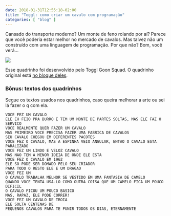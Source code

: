 ```yaml
---
date: 2018-01-31T12:55:18-02:00
title: "Toggl: como criar um cavalo com programação"
categories: [ "blog" ]
---
```

Cansado do transporte moderno? Um monte de feno rolando por aí? Parece que você poderia estar melhor no mercado de cavalos. Mas talvez não um construído com uma linguagem de programação. Por que não? Bom, você verá...

![](https://i.imgur.com/aihgUB8.jpg)

Esse quadrinho foi desenvolvido pelo Toggl Goon Squad. O quadrinho original está [no blogue deles](https://blog.toggl.com/build-horse-programming/).

### Bônus: textos dos quadrinhos

Segue os textos usados nos quadrinhos, caso queira melhorar a arte ou sei lá fazer o q com ela.

```
VOCE FEZ UM CAVALO
ELE EH FEIO PRA BURRO E TEM UM MONTE DE PARTES SOLTAS, MAS ELE FAZ O SERVICO
VOCE REALMENTE QUER FAZER UM CAVALO
MAS PRIMEIRO VOCE PRECISA FAZER UMA FABRICA DE CAVALOS
SEU CAVALO CHEGOU EM DIFERENTES PACOTES
VOCE FEZ O CAVALO, MAS A ESPINHA VEIO ANGULAR, ENTAO O CAVALO ESTA PARALIZADO
VOCE FEZ UM LINDO E VELOZ CAVALO
MAS NAO TEM A MENOR IDEIA DE ONDE ELE ESTA
VOCE FEZ O CAVALO EM 1962
ELE SO PODE SER DOMADO PELO SEU CRIADOR
PARA TODO O RESTO ELE E UM DRAGAO
VOCE FEZ UM
O CAVALO TRABALHA MELHOR SE VESTIDO EM UMA FANTASIA DE CAMELO
QUANDO VOCE TENTA USA-LO COMO OUTRA COISA QUE UM CAMELO FICA UM POUCO DIFICIL
O CAVALO FICOU UM POUCO BASICO
MAS, RAPAZ, ELE PODE CORRER!
VOCE FEZ UM CAVALO DE TROIA
ELE SOLTA CENTENAS DE 
PEQUENOS CAVALOS PARA TE PUNIR TODOS OS DIAS, ETERNAMENTE
```
